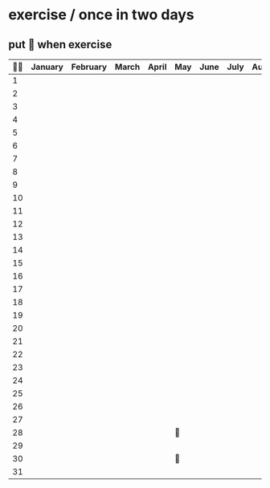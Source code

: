 # exercise / once in two days

## put :muscle: when exercise

| :weight_lifting_man: | January | February | March | April | May      | June | July | August | Sept. | Oct. | Nov. | Dec. |
| -------------------- | ------- | -------- | ----- | ----- | -------- | ---- | ---- | ------ | ----- | ---- | ---- | ---- |
| 1                    |         |          |       |       |          |      |      |        |       |      |      |      |
| 2                    |         |          |       |       |          |      |      |        |       |      |      |      |
| 3                    |         |          |       |       |          |      |      |        |       |      |      |      |
| 4                    |         |          |       |       |          |      |      |        |       |      |      |      |
| 5                    |         |          |       |       |          |      |      |        |       |      |      |      |
| 6                    |         |          |       |       |          |      |      |        |       |      |      |      |
| 7                    |         |          |       |       |          |      |      |        |       |      |      |      |
| 8                    |         |          |       |       |          |      |      |        |       |      |      |      |
| 9                    |         |          |       |       |          |      |      |        |       |      |      |      |
| 10                   |         |          |       |       |          |      |      |        |       |      |      |      |
| 11                   |         |          |       |       |          |      |      |        |       |      |      |      |
| 12                   |         |          |       |       |          |      |      |        |       |      |      |      |
| 13                   |         |          |       |       |          |      |      |        |       |      |      |      |
| 14                   |         |          |       |       |          |      |      |        |       |      |      |      |
| 15                   |         |          |       |       |          |      |      |        |       |      |      |      |
| 16                   |         |          |       |       |          |      |      |        |       |      |      |      |
| 17                   |         |          |       |       |          |      |      |        |       |      |      |      |
| 18                   |         |          |       |       |          |      |      |        |       |      |      |      |
| 19                   |         |          |       |       |          |      |      |        |       |      |      |      |
| 20                   |         |          |       |       |          |      |      |        |       |      |      |      |
| 21                   |         |          |       |       |          |      |      |        |       |      |      |      |
| 22                   |         |          |       |       |          |      |      |        |       |      |      |      |
| 23                   |         |          |       |       |          |      |      |        |       |      |      |      |
| 24                   |         |          |       |       |          |      |      |        |       |      |      |      |
| 25                   |         |          |       |       |          |      |      |        |       |      |      |      |
| 26                   |         |          |       |       |          |      |      |        |       |      |      |      |
| 27                   |         |          |       |       |          |      |      |        |       |      |      |      |
| 28                   |         |          |       |       | :muscle: |      |      |        |       |      |      |      |
| 29                   |         |          |       |       |          |      |      |        |       |      |      |      |
| 30                   |         |          |       |       | :muscle: |      |      |        |       |      |      |      |
| 31                   |         |          |       |       |          |      |      |        |       |      |      |      |
